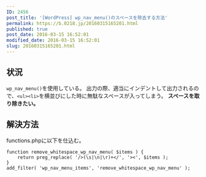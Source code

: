 ```yaml
---
ID: 2456
post_title: '[WordPress] wp_nav_menu()のスペースを除去する方法'
permalink: https://b.0218.jp/20160315165201.html
published: true
post_date: 2016-03-15 16:52:01
modified_date: 2016-03-15 16:52:01
slug: 20160315165201.html
---
```

<!--more-->

<h2>状況</h2>

<code>wp_nav_menu()</code>を使用している。
出力の際、適当にインデントして出力されるので、<code>&lt;ul&gt;&lt;li&gt;</code>を横並びにした時に無駄なスペースが入ってしまう。
<b>スペースを取り除きたい。</b>

<h2>解決方法</h2>

functions.phpに以下を仕込む。

<pre><code class="language-php">function remove_whitespace_wp_nav_menu( $items ) {
    return preg_replace( '/&gt;(\s|\n|\r)+&lt;/', '&gt;&lt;', $items );
}
add_filter( 'wp_nav_menu_items', 'remove_whitespace_wp_nav_menu' );
</code></pre>